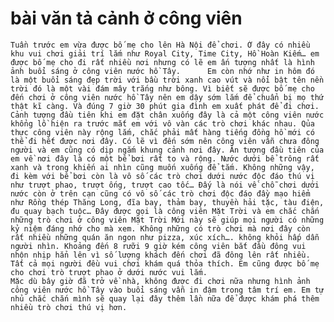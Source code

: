 # bài văn tả cảnh ở công viên
    Tuần trước em vừa được bố mẹ cho lên Hà Nội để chơi. Ở đây có nhiều khu vui chơi giải trí lắm như Royal City, Time City, Hồ Hoàn Kiếm… em được bố mẹ cho đi rất nhiều nơi nhưng có lẽ em ấn tượng nhất là hình ảnh buổi sáng ở công viên nước hồ Tây.      Em còn nhớ như in hôm đó là một buổi sáng đẹp trời với bầu trời xanh cao vút và nổi bật tên nền trời đó là một vài đám mây trắng như bông. Vì biết sẽ được bố mẹ cho đến chơi ở công viên nước hồ Tây nên em dậy sớm lắm để chuẩn bị mọ thứ thật kĩ càng. Và đúng 7 giờ 30 phút gia đình em xuất phát để đi chơi. Cảnh tượng đầu tiên khi em đặt chân xuống đây là cả một công viên nước khổng lồ hiện ra trước mắt em với vô vàn các trò chơi khác nhau. Qủa thực công viên này rộng lắm, chắc phải mất hàng tiếng đồng hồ mới có thể đi hết được nơi đây. Có lẽ vì đến sớm nên công viên vẫn chưa đông người và em cũng có dịp ngắm khung cảnh nơi đây. Ân tượng đầu tiên của em về nơi đây là có một bể bơi rất to và rộng. Nước dưới bể trông rất xanh và trong khiến ai nhìn cũng muốn xuống để tắm. Không những vậy, đi kèm với bể bơi còn là vô số các trò chơi dưới nước độc đáo thú vị như trượt phao, trượt ống, trượt cao tốc… Đấy là nói về chỗ chơi dưới nước còn ở trên cạn cũng có vô số các trò chơi độc đáo đầy mạo hiểm như Rồng thép Thăng Long, đĩa bay, thảm bay, thuyền hải tặc, tàu điện, đu quay bạch tuộc… Đây được gọi là công viên Mặt Trời và em chắc chắn những trò chơi ở công viên Mặt Trời Mới này sẽ giúp mọi người có những kỷ niệm đáng nhớ cho mà xem. Không những có trò chơi mà nơi đây còn rất nhiều những quán ăn ngon như pizza, xúc xích…. không khỏi hấp dẫn người nhìn. Khoảng đến 8 rưỡi 9 giờ kém công viên bắt đầu đông vui nhộn nhịp hẳn lên vì số lượng khách đến chơi đã đông lên rất nhiều. Tất cả mọi người đều vui chơi khám quá thỏa thích. Em cũng được bố mẹ cho chơi trò trượt phao ở dưới nước vui lắm.      
    Mặc dù bây giờ đã trở về nhà, không được đi chơi nữa nhưng hình ảnh công viên nước hồ Tây vào buổi sáng vẫn in đậm trong tâm trí em. Em tự nhủ chắc chắn mình sẽ quay lại đây thêm lần nữa để được khám phá thêm nhiều trò chơi thú vị hơn.
